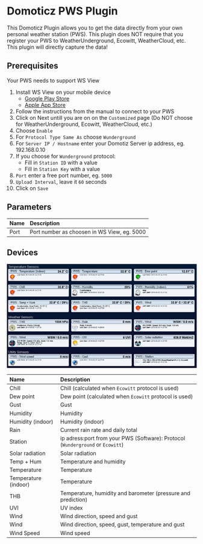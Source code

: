 # Domoticz PWS Plugin
This Domoticz Plugin allows you to get the data directly from your own personal weather station (PWS). This plugin does NOT require that you register your PWS to WeatherUnderground, Ecowitt, WeatherCloud, etc. This plugin will directly capture the data!

## Prerequisites
Your PWS needs to support WS View

1. Install WS View on your mobile device
    * [Google Play Store](https://play.google.com/store/apps/details?id=com.ost.wsview)
    * [Apple App Store](https://apps.apple.com/us/app/ws-view/id1362944193)
2. Follow the instructions from the manual to connect to your PWS
3. Click on Next untill you are on on the `Customized` page (Do NOT choose for WeatherUnderground, Ecowitt, WeatherCloud, etc.)
4. Choose `Enable`
5. For `Protocol Type Same As` choose `Wunderground`
6. For `Server IP / Hostname` enter your Domotiz Server ip address, eg. 192.168.0.10
7. If you choose for `Wunderground` protocol:
    * Fill in `Station ID` with a value
    * Fill in `Station Key` with a value
8. `Port` enter a free port number, eg. `5000`
9. `Upload Interval`, leave it `60` seconds
10. Click on `Save`

## Parameters
| Name                 | Description
| :---                 | :---
| Port                 | Port number as choosen in WS View, eg. 5000

## Devices
![Devices](/images/screendump.jpg)

| Name                 | Description
| :---                 | :---
| Chill                | Chill (calculated when `Ecowitt` protocol is used)
| Dew point            | Dew point (calculated when `Ecowitt` protocol is used)
| Gust                 | Gust
| Humidity             | Humidity
| Humidity (indoor)    | Humidity (indoor)
| Rain                 | Current rain rate and daily total
| Station              | ip adress:port from your PWS (Software): Protocol (`Wunderground` or `Ecowitt`)
| Solar radiation      | Solar radiation
| Temp + Hum           | Temperature and humidity
| Temperature          | Temperature
| Temperature (indoor) | Temperature
| THB                  | Temperature, humidity and barometer (pressure and prediction)
| UVI                  | UV index
| Wind                 | Wind direction, speed and gust
| Wind                 | Wind direction, speed, gust, temperature and gust
| Wind Speed           | Wind speed
